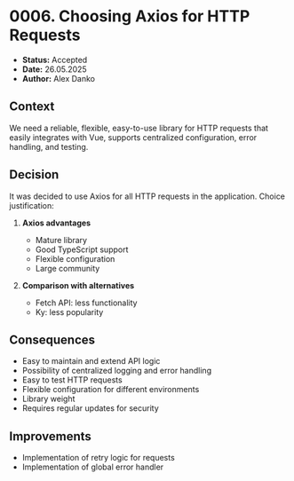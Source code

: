 # 0006. Choosing Axios for HTTP Requests

- **Status:** Accepted
- **Date:** 26.05.2025
- **Author:** Alex Danko

## Context

We need a reliable, flexible, easy-to-use library for HTTP requests that easily integrates with Vue, supports centralized configuration, error handling, and testing.

## Decision

It was decided to use Axios for all HTTP requests in the application. Choice justification:

1. **Axios advantages**
   - Mature library
   - Good TypeScript support
   - Flexible configuration
   - Large community

2. **Comparison with alternatives**
   - Fetch API: less functionality
   - Ky: less popularity

## Consequences
- Easy to maintain and extend API logic
- Possibility of centralized logging and error handling
- Easy to test HTTP requests
- Flexible configuration for different environments
- Library weight
- Requires regular updates for security

## Improvements
- Implementation of retry logic for requests
- Implementation of global error handler 